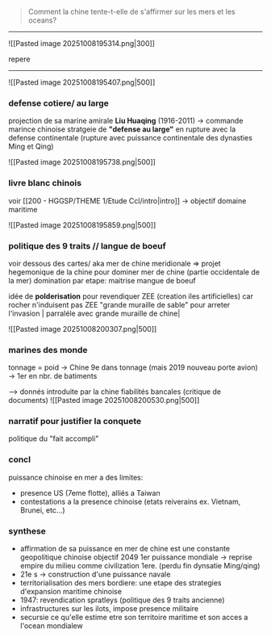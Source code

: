 > Comment la chine tente-t-elle de s'affirmer sur les mers et les oceans?
---
![[Pasted image 20251008195314.png|300]]

repere
___

![[Pasted image 20251008195407.png|500]]
### defense cotiere/ au large
projection de sa marine
amirale **Liu Huaqing** (1916-2011)
-> commande marince chinoise
stratgeie de **"defense au large"** 
en rupture avec la defense continentale (rupture avec puissance continentale des dynasties Ming et Qing)

![[Pasted image 20251008195738.png|500]]
### livre blanc chinois
voir [[200 - HGGSP/THEME 1/Etude Ccl/intro|intro]]
-> objectif domaine maritime

![[Pasted image 20251008195859.png|500]]
### politique des 9 traits // langue de boeuf
voir dessous des cartes/ aka mer de chine meridionale
=> projet hegemonique de la chine pour dominer mer de chine
(partie occidentale de la mer)
domination par etape: maitrise mangue de boeuf

idée de **polderisation** pour revendiquer ZEE
(creation iles artificielles)
car rocher n'induisent pas ZEE
"grande muraille de sable" pour arreter l'invasion
| parraléle avec grande muraille de chine|

![[Pasted image 20251008200307.png|500]]
### marines des monde
tonnage = poid
-> Chine 9e dans tonnage
(mais 2019 nouveau porte avion)
-> 1er en nbr. de batiments

--> donnés introduite par la chine
fiabilités bancales (critique de documents)
![[Pasted image 20251008200530.png|500]]
### narratif pour justifier la conquete
politique du "fait accompli"

### concl
puissance chinoise en mer a des limites:
- presence US (7eme flotte), alliés a Taiwan
- contestations a la presence chinoise (etats reiverains ex. Vietnam, Brunei, etc...)
### synthese
- affirmation de sa puissance en mer de chine est une constante geopolitique chinoise
	objectif 2049 1er puissance mondiale
	-> reprise empire du milieu comme civilization 1ere.
	(perdu fin dynsatie Ming/qing)
- 21e s -> construction d'une puissance navale
- territorialisation des mers bordiere: une etape des strategies d'expansion maritime chinoise
- 1947: revendication spratleys (politique des 9 traits ancienne)
- infrastructures sur les ilots, impose presence militaire
- secursie ce qu'elle estime etre son territoire maritime et son acces a l'ocean mondialew